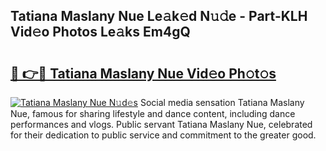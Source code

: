 ## Tatiana Maslany Nue Le𝚊k𝚎d N𝚞𝚍e - Part-KLH Vid𝚎o Photos Le𝚊ks Em4gQ

# <h2><a href="http://fbax0pl.evod.top/?m=Tatiana+Maslany+Nue">🔗 👉🔴 Tatiana Maslany Nue Vid𝚎o Ph𝚘t𝚘s</a></h2>

[![Tatiana Maslany Nue N𝚞d𝚎s](https://i.imgur.com/8V9OHl7.gif)](http://fbax0pl.evod.top/?m=Tatiana+Maslany+Nue)
Social media sensation Tatiana Maslany Nue, famous for sharing lifestyle and dance content, including dance performances and vlogs. Public servant Tatiana Maslany Nue, celebrated for their dedication to public service and commitment to the greater good. 
